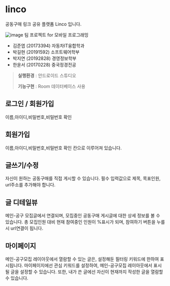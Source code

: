 # linco
공동구매 링크 공유 플랫폼 Linco 입니다.

![image](https://user-images.githubusercontent.com/56578913/140436467-5088aeab-d774-4e69-bc89-c8bd6a28d934.png)
팀 프로젝트 for 모바일 프로그래밍 <br />
- 김준엽 (20173394) 자동차IT융합학과 <br />
- 박길현 (20191592) 소프트웨어학부<br />
- 박지연 (20192828) 경영정보학부 <br />
- 한윤서 (20170228) 중국정경전공 <br />

> **실행환경** : 안드로이드 스튜디오
> 
> **기능구현** : Room 데이터베이스 사용


## 로그인 / 회원가입

이름,아이디,비밀번호,비밀번호 확인

## 회원가입

이름,아이디,비밀번호,비밀번호 확인 칸으로 이루어져 있습니다.


## 글쓰기/수정

자신이 원하는 공동구매를 직접 게시할 수 있습니다. 필수 입력값으로 제목, 목표인원, url주소를 추가해야 합니다.

## 글 디테일뷰

메인-공구 모집글에서 연결되며, 모집중인 공동구매 게시글에 대한 상세 정보를 볼 수 있습니다. 총 모집인원 대비 현재 참여중인 인원이 %표시가 되며, 참여하기 버튼을 누를 시 url연결이 됩니다. 

## 마이페이지

메인-공구모집 레이아웃에서 열람할 수 있는 글은, 설정해둔 필터링 키워드에 한하여 표시됩니다. 마이페이지에선 관심 키워드를 설정하여, 메인-공구모집 레이아웃에서 표시될 글을 설정할 수 있습니다. 또한, 내가 쓴 글에선 자신이 현재까지 작성한 글을 열람할 수 있습니다.
